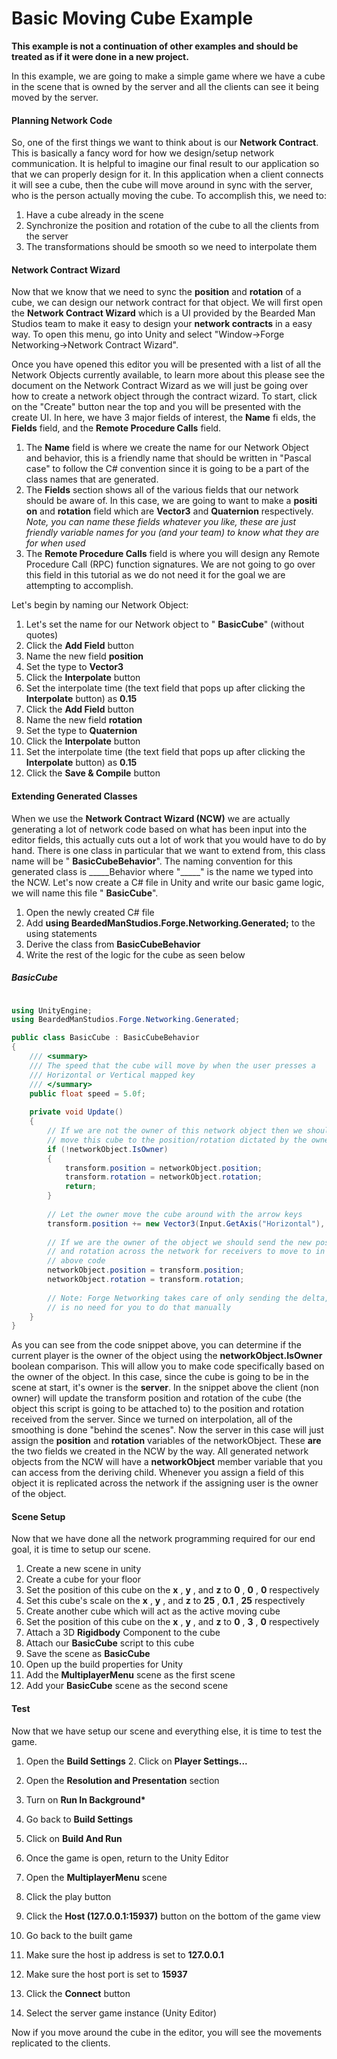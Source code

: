 # Basic Moving Cube Example
**This example is not a continuation of other examples and should be treated as if it were done in a new project.**

In this example, we are going to make a simple game where we have a cube in the scene that is owned by the server and all the clients can see it being moved by the server.

#### Planning Network Code
So, one of the first things we want to think about is our **Network Contract**. This is basically a fancy word for how we design/setup network communication. It is helpful to imagine our final result to our application so that we can properly design for it. In this application when a client connects it will see a cube, then the cube will move around in sync with the server, who is the person actually moving the cube. To accomplish this, we need to:

1. Have a cube already in the scene
2. Synchronize the position and rotation of the cube to all the clients from the server
3. The transformations should be smooth so we need to interpolate them

#### Network Contract Wizard

Now that we know that we need to sync the **position** and **rotation** of a cube, we can design our network contract for that object. We will first open the **Network Contract Wizard** which is a UI provided by the Bearded Man Studios team to make it easy to design your **network contracts** in a easy way. To open this menu, go into Unity and select &quot;Window-&gt;Forge Networking-&gt;Network Contract Wizard&quot;.

Once you have opened this editor you will be presented with a list of all the Network Objects currently available, to learn more about this please see the document on the Network Contract Wizard as we will just be going over how to create a network object through the contract wizard. To start, click on the &quot;Create&quot; button near the top and you will be presented with the create UI. In here, we have 3 major fields of interest, the **Name** fi elds, the **Fields** field, and the **Remote Procedure Calls** field.

1. The **Name** field is where we create the name for our Network Object and behavior, this is a friendly name that should be written in &quot;Pascal case&quot; to follow the C# convention since it is going to be a part of the class names that are generated.
2. The **Fields** section shows all of the various fields that our network should be aware of. In this case, we are going to want to make a **positi on** and **rotation** field which are **Vector3** and **Quaternion** respectively. _Note, you can name these fields whatever you like, these are just friendly variable names for you (and your team) to know what they are for when used_
3. The **Remote Procedure Calls** field is where you will design any Remote Procedure Call (RPC) function signatures. We are not going to go over this field in this tutorial as we do not need it for the goal we are attempting to accomplish.

Let&#39;s begin by naming our Network Object:

1. Let&#39;s set the name for our Network object to &quot; **BasicCube**&quot; (without quotes)
2. Click the **Add Field** button
3. Name the new field **position**
4. Set the type to **Vector3**
5. Click the **Interpolate** button
6. Set the interpolate time (the text field that pops up after clicking the **Interpolate** button) as **0.15**
7. Click the **Add Field** button
8. Name the new field **rotation**
9. Set the type to **Quaternion**
10. Click the **Interpolate** button
11. Set the interpolate time (the text field that pops up after clicking the **Interpolate** button) as **0.15**
12. Click the **Save &amp; Compile** button

#### Extending Generated Classes

When we use the **Network Contract Wizard (NCW)** we are actually generating a lot of network code based on what has been input into the editor fields, this actually cuts out a lot of work that you would have to do by hand. There is one class in particular that we want to extend from, this class name will be &quot; **BasicCubeBehavior**&quot;. The naming convention for this generated class is \_\_\_\_\_Behavior where &quot;\_\_\_\_\_&quot; is the name we typed into the NCW. Let&#39;s now create a C# file in Unity and write our basic game logic, we will name this file &quot; **BasicCube**&quot;.

1. Open the newly created C# file
2. Add **using BeardedManStudios.Forge.Networking.Generated;** to the using statements
3. Derive the class from **BasicCubeBehavior**
4. Write the rest of the logic for the cube as seen below

##### BasicCube
```csharp

using UnityEngine;
using BeardedManStudios.Forge.Networking.Generated;

public class BasicCube : BasicCubeBehavior
{
	/// <summary>
	/// The speed that the cube will move by when the user presses a
	/// Horizontal or Vertical mapped key
	/// </summary>
	public float speed = 5.0f;
	
	private void Update()
	{
		// If we are not the owner of this network object then we should
		// move this cube to the position/rotation dictated by the owner
		if (!networkObject.IsOwner)
		{
			transform.position = networkObject.position;
			transform.rotation = networkObject.rotation;
			return;
		}
		
		// Let the owner move the cube around with the arrow keys
		transform.position += new Vector3(Input.GetAxis("Horizontal"), Input.GetAxis("Vertical"), 0.0f) * speed * Time.deltaTime;
		
		// If we are the owner of the object we should send the new position
		// and rotation across the network for receivers to move to in the
		// above code
		networkObject.position = transform.position;
		networkObject.rotation = transform.rotation;
		
		// Note: Forge Networking takes care of only sending the delta, so there
		// is no need for you to do that manually
	}
}
```

As you can see from the code snippet above, you can determine if the current player is the owner of the object using the **networkObject.IsOwner** boolean comparison. This will allow you to make code specifically based on the owner of the object. In this case, since the cube is going to be in the scene at start, it&#39;s owner is the **server**. In the snippet above the client (non owner) will update the transform position and rotation of the cube (the object this script is going to be attached to) to the position and rotation received from the server. Since we turned on interpolation, all of the smoothing is done &quot;behind the scenes&quot;. Now the server in this case will just assign the **position** and **rotation** variables of the networkObject. These **are** the two fields we created in the NCW by the way. All generated network objects from the NCW will have a **networkObject** member variable that you can access from the deriving child. Whenever you assign a field of this object it is replicated across the network if the assigning user is the owner of the object.

#### Scene Setup

Now that we have done all the network programming required for our end goal, it is time to setup our scene.

1. Create a new scene in unity
2. Create a cube for your floor
3. Set the position of this cube on the **x** , **y** , and **z** to **0** , **0** , **0** respectively
4. Set this cube&#39;s scale on the **x** , **y** , and **z** to **25** , **0.1** , **25** respectively
5. Create another cube which will act as the active moving cube
6. Set the position of this cube on the **x** , **y** , and **z** to **0** , **3** , **0** respectively
7. Attach a 3D **Rigidbody** Component to the cube
8. Attach our **BasicCube** script to this cube
9. Save the scene as **BasicCube**
10. Open up the build properties for Unity
11. Add the **MultiplayerMenu** scene as the first scene
12. Add your **BasicCube** scene as the second scene

#### Test

Now that we have setup our scene and everything else, it is time to test the game.

1.  Open the **Build Settings** 2.  Click on **Player Settings...**

1. Open the **Resolution and Presentation** section
2. Turn on **Run In Background\***
3. Go back to **Build Settings**
4. Click on **Build And Run**
5. Once the game is open, return to the Unity Editor
6. Open the **MultiplayerMenu** scene
7. Click the play button
8. Click the **Host (127.0.0.1:15937)** button on the bottom of the game view
9. Go back to the built game
10. Make sure the host ip address is set to **127.0.0.1**
11. Make sure the host port is set to **15937**
12. Click the **Connect** button
13. Select the server game instance (Unity Editor)

Now if you move around the cube in the editor, you will see the movements replicated to the clients.
